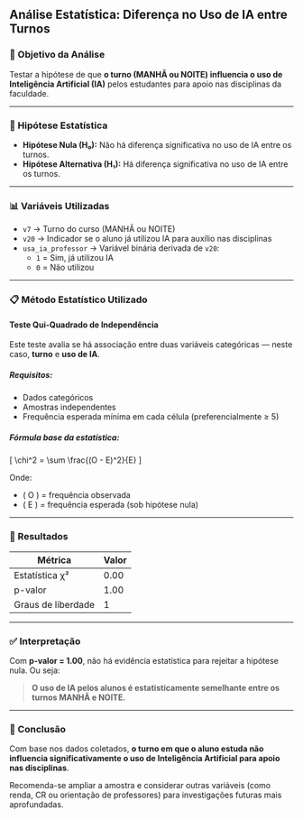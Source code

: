 ## Análise Estatística: Diferença no Uso de IA entre Turnos

### 🎯 Objetivo da Análise
Testar a hipótese de que **o turno (MANHÃ ou NOITE) influencia o uso de Inteligência Artificial (IA)** pelos estudantes para apoio nas disciplinas da faculdade.

---

### 🧪 Hipótese Estatística

- **Hipótese Nula (H₀):** Não há diferença significativa no uso de IA entre os turnos.
- **Hipótese Alternativa (H₁):** Há diferença significativa no uso de IA entre os turnos.

---

### 📊 Variáveis Utilizadas

- `v7` → Turno do curso (MANHÃ ou NOITE)
- `v20` → Indicador se o aluno já utilizou IA para auxílio nas disciplinas
- `usa_ia_professor` → Variável binária derivada de `v20`:
  - `1` = Sim, já utilizou IA
  - `0` = Não utilizou

---

### 📋 Método Estatístico Utilizado

#### Teste Qui-Quadrado de Independência

Este teste avalia se há associação entre duas variáveis categóricas — neste caso, **turno** e **uso de IA**.

##### Requisitos:
- Dados categóricos
- Amostras independentes
- Frequência esperada mínima em cada célula (preferencialmente ≥ 5)

##### Fórmula base da estatística:
\[
\chi^2 = \sum \frac{(O - E)^2}{E}
\]

Onde:
- \( O \) = frequência observada
- \( E \) = frequência esperada (sob hipótese nula)

---

### 🧮 Resultados

| Métrica             | Valor         |
|---------------------|---------------|
| Estatística χ²      | 0.00          |
| p-valor             | 1.00          |
| Graus de liberdade  | 1             |

---

### ✅ Interpretação

Com **p-valor = 1.00**, não há evidência estatística para rejeitar a hipótese nula. Ou seja:

> **O uso de IA pelos alunos é estatisticamente semelhante entre os turnos MANHÃ e NOITE.**

---

### 📌 Conclusão

Com base nos dados coletados, **o turno em que o aluno estuda não influencia significativamente o uso de Inteligência Artificial para apoio nas disciplinas**.

Recomenda-se ampliar a amostra e considerar outras variáveis (como renda, CR ou orientação de professores) para investigações futuras mais aprofundadas.

